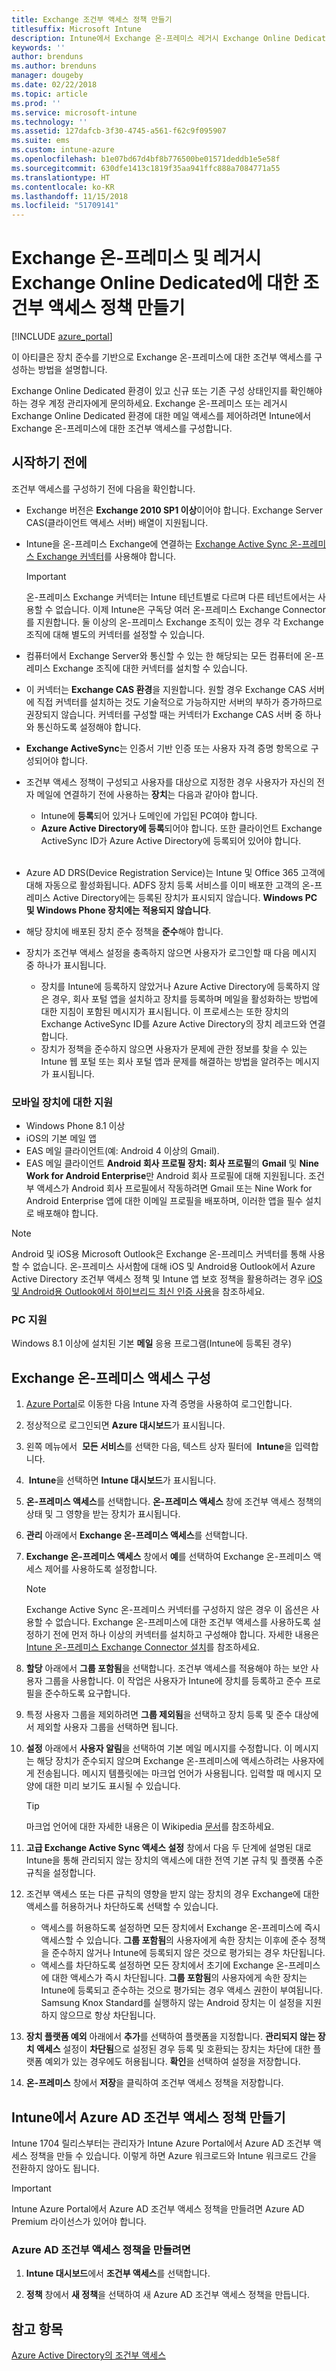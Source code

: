 ```yaml
---
title: Exchange 조건부 액세스 정책 만들기
titlesuffix: Microsoft Intune
description: Intune에서 Exchange 온-프레미스 레거시 Exchange Online Dedicated의 조건부 액세스를 구성합니다.
keywords: ''
author: brenduns
ms.author: brenduns
manager: dougeby
ms.date: 02/22/2018
ms.topic: article
ms.prod: ''
ms.service: microsoft-intune
ms.technology: ''
ms.assetid: 127dafcb-3f30-4745-a561-f62c9f095907
ms.suite: ems
ms.custom: intune-azure
ms.openlocfilehash: b1e07bd67d4bf8b776500be01571deddb1e5e58f
ms.sourcegitcommit: 630dfe1413c1819f35aa941ffc888a7084771a55
ms.translationtype: HT
ms.contentlocale: ko-KR
ms.lasthandoff: 11/15/2018
ms.locfileid: "51709141"
---
```

# <a name="create-a-conditional-access-policy-for-exchange-on-premises-and-legacy-exchange-online-dedicated"></a>Exchange 온-프레미스 및 레거시 Exchange Online Dedicated에 대한 조건부 액세스 정책 만들기

[!INCLUDE [azure_portal](./includes/azure_portal.md)]

이 아티클은 장치 준수를 기반으로 Exchange 온-프레미스에 대한 조건부 액세스를 구성하는 방법을 설명합니다.

Exchange Online Dedicated 환경이 있고 신규 또는 기존 구성 상태인지를 확인해야 하는 경우 계정 관리자에게 문의하세요. Exchange 온-프레미스 또는 레거시 Exchange Online Dedicated 환경에 대한 메일 액세스를 제어하려면 Intune에서 Exchange 온-프레미스에 대한 조건부 액세스를 구성합니다.

## <a name="before-you-begin"></a>시작하기 전에

조건부 액세스를 구성하기 전에 다음을 확인합니다.

- Exchange 버전은 **Exchange 2010 SP1 이상**이어야 합니다. Exchange Server CAS(클라이언트 액세스 서버) 배열이 지원됩니다.

- Intune을 온-프레미스 Exchange에 연결하는 [Exchange Active Sync 온-프레미스 Exchange 커넥터](exchange-connector-install.md)를 사용해야 합니다.

    >[!IMPORTANT]
    >온-프레미스 Exchange 커넥터는 Intune 테넌트별로 다르며 다른 테넌트에서는 사용할 수 없습니다. 이제 Intune은 구독당 여러 온-프레미스 Exchange Connector를 지원합니다. 둘 이상의 온-프레미스 Exchange 조직이 있는 경우 각 Exchange 조직에 대해 별도의 커넥터를 설정할 수 있습니다.

- 컴퓨터에서 Exchange Server와 통신할 수 있는 한 해당되는 모든 컴퓨터에 온-프레미스 Exchange 조직에 대한 커넥터를 설치할 수 있습니다.

- 이 커넥터는 **Exchange CAS 환경**을 지원합니다. 원할 경우 Exchange CAS 서버에 직접 커넥터를 설치하는 것도 기술적으로 가능하지만 서버의 부하가 증가하므로 권장되지 않습니다. 커넥터를 구성할 때는 커넥터가 Exchange CAS 서버 중 하나와 통신하도록 설정해야 합니다.

- **Exchange ActiveSync**는 인증서 기반 인증 또는 사용자 자격 증명 항목으로 구성되어야 합니다.

- 조건부 액세스 정책이 구성되고 사용자를 대상으로 지정한 경우 사용자가 자신의 전자 메일에 연결하기 전에 사용하는 **장치**는 다음과 같아야 합니다.
    - Intune에 **등록**되어 있거나 도메인에 가입된 PC여야 합니다.
    - **Azure Active Directory에 등록**되어야 합니다. 또한 클라이언트 Exchange ActiveSync ID가 Azure Active Directory에 등록되어 있어야 합니다.
<br></br>
- Azure AD DRS(Device Registration Service)는 Intune 및 Office 365 고객에 대해 자동으로 활성화됩니다. ADFS 장치 등록 서비스를 이미 배포한 고객의 온-프레미스 Active Directory에는 등록된 장치가 표시되지 않습니다. **Windows PC 및 Windows Phone 장치에는 적용되지 않습니다**.

- 해당 장치에 배포된 장치 준수 정책을 **준수**해야 합니다.

- 장치가 조건부 액세스 설정을 충족하지 않으면 사용자가 로그인할 때 다음 메시지 중 하나가 표시됩니다.
    - 장치를 Intune에 등록하지 않았거나 Azure Active Directory에 등록하지 않은 경우, 회사 포털 앱을 설치하고 장치를 등록하며 메일을 활성화하는 방법에 대한 지침이 포함된 메시지가 표시됩니다. 이 프로세스는 또한 장치의 Exchange ActiveSync ID를 Azure Active Directory의 장치 레코드와 연결합니다.
    - 장치가 정책을 준수하지 않으면 사용자가 문제에 관한 정보를 찾을 수 있는 Intune 웹 포털 또는 회사 포털 앱과 문제를 해결하는 방법을 알려주는 메시지가 표시됩니다.

### <a name="support-for-mobile-devices"></a>모바일 장치에 대한 지원

- Windows Phone 8.1 이상
- iOS의 기본 메일 앱
- EAS 메일 클라이언트(예: Android 4 이상의 Gmail).
- EAS 메일 클라이언트 **Android 회사 프로필 장치:** **회사 프로필**의 **Gmail** 및 **Nine Work for Android Enterprise**만 Android 회사 프로필에 대해 지원됩니다. 조건부 액세스가 Android 회사 프로필에서 작동하려면 Gmail 또는 Nine Work for Android Enterprise 앱에 대한 이메일 프로필을 배포하며, 이러한 앱을 필수 설치로 배포해야 합니다.

> [!NOTE]
> Android 및 iOS용 Microsoft Outlook은 Exchange 온-프레미스 커넥터를 통해 사용할 수 없습니다. 온-프레미스 사서함에 대해 iOS 및 Android용 Outlook에서 Azure Active Directory 조건부 액세스 정책 및 Intune 앱 보호 정책을 활용하려는 경우 [iOS 및 Android용 Outlook에서 하이브리드 최신 인증 사용](https://docs.microsoft.com/Exchange/clients/outlook-for-ios-and-android/use-hybrid-modern-auth)을 참조하세요. 

### <a name="support-for-pcs"></a>PC 지원

Windows 8.1 이상에 설치된 기본 **메일** 응용 프로그램(Intune에 등록된 경우)


## <a name="configure-exchange-on-premises-access"></a>Exchange 온-프레미스 액세스 구성

1. [Azure Portal](https://portal.azure.com/)로 이동한 다음 Intune 자격 증명을 사용하여 로그인합니다.

1. 정상적으로 로그인되면 **Azure 대시보드**가 표시됩니다.

1. 왼쪽 메뉴에서  **모든 서비스**를 선택한 다음, 텍스트 상자 필터에  **Intune**을 입력합니다.

1.  **Intune**을 선택하면 **Intune 대시보드**가 표시됩니다.

1. **온-프레미스 액세스**를 선택합니다. **온-프레미스 액세스** 창에 조건부 액세스 정책의 상태 및 그 영향을 받는 장치가 표시됩니다.

1. **관리** 아래에서 **Exchange 온-프레미스 액세스**를 선택합니다.

1. **Exchange 온-프레미스 액세스** 창에서 **예**를 선택하여 Exchange 온-프레미스 액세스 제어를 사용하도록 설정합니다.

    > [!NOTE]
    > Exchange Active Sync 온-프레미스 커넥터를 구성하지 않은 경우 이 옵션은 사용할 수 없습니다.  Exchange 온-프레미스에 대한 조건부 액세스를 사용하도록 설정하기 전에 먼저 하나 이상의 커넥터를 설치하고 구성해야 합니다. 자세한 내용은 [Intune 온-프레미스 Exchange Connector 설치](exchange-connector-install.md)를 참조하세요.

1. **할당** 아래에서 **그룹 포함됨**을 선택합니다.  조건부 액세스를 적용해야 하는 보안 사용자 그룹을 사용합니다. 이 작업은 사용자가 Intune에 장치를 등록하고 준수 프로필을 준수하도록 요구합니다.

1. 특정 사용자 그룹을 제외하려면 **그룹 제외됨**을 선택하고 장치 등록 및 준수 대상에서 제외할 사용자 그룹을 선택하면 됩니다.

1. **설정** 아래에서 **사용자 알림**을 선택하여 기본 메일 메시지를 수정합니다. 이 메시지는 해당 장치가 준수되지 않으며 Exchange 온-프레미스에 액세스하려는 사용자에게 전송됩니다. 메시지 템플릿에는 마크업 언어가 사용됩니다.  입력할 때 메시지 모양에 대한 미리 보기도 표시될 수 있습니다.
    > [!TIP]
    > 마크업 언어에 대한 자세한 내용은 이 Wikipedia [문서](https://en.wikipedia.org/wiki/Markup_language)를 참조하세요.

1. **고급 Exchange Active Sync 액세스 설정** 창에서 다음 두 단계에 설명된 대로 Intune을 통해 관리되지 않는 장치의 액세스에 대한 전역 기본 규칙 및 플랫폼 수준 규칙을 설정합니다.

1. 조건부 액세스 또는 다른 규칙의 영향을 받지 않는 장치의 경우 Exchange에 대한 액세스를 허용하거나 차단하도록 선택할 수 있습니다.

   - 액세스를 허용하도록 설정하면 모든 장치에서 Exchange 온-프레미스에 즉시 액세스할 수 있습니다.  **그룹 포함됨**의 사용자에게 속한 장치는 이후에 준수 정책을 준수하지 않거나 Intune에 등록되지 않은 것으로 평가되는 경우 차단됩니다.
   - 액세스를 차단하도록 설정하면 모든 장치에서 초기에 Exchange 온-프레미스에 대한 액세스가 즉시 차단됩니다.  **그룹 포함됨**의 사용자에게 속한 장치는 Intune에 등록되고 준수하는 것으로 평가되는 경우 액세스 권한이 부여됩니다. Samsung Knox Standard를 실행하지 않는 Android 장치는 이 설정을 지원하지 않으므로 항상 차단됩니다.

1. **장치 플랫폼 예외** 아래에서 **추가**를 선택하여 플랫폼을 지정합니다. **관리되지 않는 장치 액세스** 설정이 **차단됨**으로 설정된 경우 등록 및 호환되는 장치는 차단에 대한 플랫폼 예외가 있는 경우에도 허용됩니다. **확인**을 선택하여 설정을 저장합니다.

1. **온-프레미스** 창에서 **저장**을 클릭하여 조건부 액세스 정책을 저장합니다.

## <a name="create-azure-ad-conditional-access-policies-in-intune"></a>Intune에서 Azure AD 조건부 액세스 정책 만들기

Intune 1704 릴리스부터는 관리자가 Intune Azure Portal에서 Azure AD 조건부 액세스 정책을 만들 수 있습니다. 이렇게 하면 Azure 워크로드와 Intune 워크로드 간을 전환하지 않아도 됩니다.

> [!IMPORTANT]
> Intune Azure Portal에서 Azure AD 조건부 액세스 정책을 만들려면 Azure AD Premium 라이선스가 있어야 합니다.

### <a name="to-create-azure-ad-conditional-access-policy"></a>Azure AD 조건부 액세스 정책을 만들려면

1. **Intune 대시보드**에서 **조건부 액세스**를 선택합니다.

2. **정책** 창에서 **새 정책**을 선택하여 새 Azure AD 조건부 액세스 정책을 만듭니다.

## <a name="see-also"></a>참고 항목

[Azure Active Directory의 조건부 액세스](https://docs.microsoft.com/azure/active-directory/active-directory-conditional-access)
